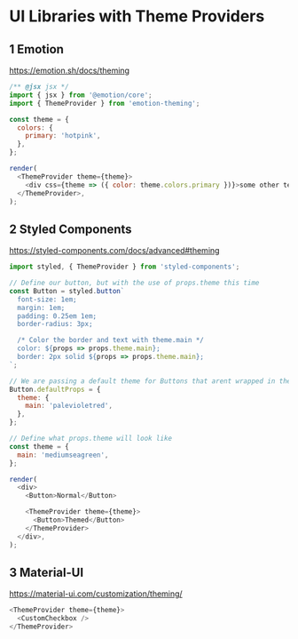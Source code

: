 # UI Libraries with Theme Providers

## 1 Emotion

https://emotion.sh/docs/theming

```js
/** @jsx jsx */
import { jsx } from '@emotion/core';
import { ThemeProvider } from 'emotion-theming';

const theme = {
  colors: {
    primary: 'hotpink',
  },
};

render(
  <ThemeProvider theme={theme}>
    <div css={theme => ({ color: theme.colors.primary })}>some other text</div>
  </ThemeProvider>,
);
```

## 2 Styled Components

https://styled-components.com/docs/advanced#theming

```js
import styled, { ThemeProvider } from 'styled-components';

// Define our button, but with the use of props.theme this time
const Button = styled.button`
  font-size: 1em;
  margin: 1em;
  padding: 0.25em 1em;
  border-radius: 3px;

  /* Color the border and text with theme.main */
  color: ${props => props.theme.main};
  border: 2px solid ${props => props.theme.main};
`;

// We are passing a default theme for Buttons that arent wrapped in the ThemeProvider
Button.defaultProps = {
  theme: {
    main: 'palevioletred',
  },
};

// Define what props.theme will look like
const theme = {
  main: 'mediumseagreen',
};

render(
  <div>
    <Button>Normal</Button>

    <ThemeProvider theme={theme}>
      <Button>Themed</Button>
    </ThemeProvider>
  </div>,
);
```

## 3 Material-UI

https://material-ui.com/customization/theming/

```js
<ThemeProvider theme={theme}>
  <CustomCheckbox />
</ThemeProvider>
```
